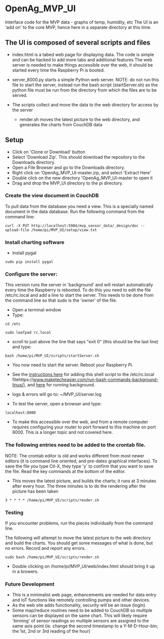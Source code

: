 # OpenAg_MVP_UI
Interface code for the MVP data - graphs of temp, humidity, etc
The UI is an 'add on' to the core MVP, hence here in a separate directory at this time.

## The UI is composed of several scripts and files

  - index.html is a tabed web page for displaying data.  The code is simple and can be hacked to add more tabs and additional features
  The web server is needed to make things accessible over the web, it should be started every time the Raspberry Pi is booted.
  - server_8000.py starts a simple Python web server.  NOTE: do not run this file to start the server, instead run the bash script (startServer.sh) as the python file must be run from the directory from which the files are to be served.
  
  - The scripts collect and move the data to the web directory for access by the server
    - render.sh moves the latest picture to the web directory, and generates the charts from CouchDB data 
  
## Setup
  
  - Click on 'Clone or Download' button
  - Select 'Download Zip'.  This should download the repository to the Downloads directory.
  - Open a File Browser and go to the Downloads directory.
  - Right click on 'OpenAg_MVP_UI-master.zip, and select 'Extract Here'
  - Double click on the new directory 'OpenAg_MVP_UI-master to open it
  - Drag and drop the MVP_UI directory to the pi directory.
  
### Create the view document in CouchDB

To pull data from the database you need a view.  This is a specially named document in the data database.  Run the following command from the command line:

```curl -X PUT http://localhost:5984/mvp_sensor_data/_design/doc --upload-file /home/pi/MVP_UI/setup/view.txt```

### Install charting software  

  - Install pygal
  
  ```sudo pip install pygal```

### Configure the server:

This version runs the server in 'background' and will restart automatically every time the Raspberry is rebooted.  To do this you need to edit the file /etc/rc.local and add a line to start the server.  This needs to be done from the command line so that sudo is the 'owner' of the file.
  
  - Open a terminal window
  - Type:
    
  ```cd /etc```
    
  ```sudo leafpad rc.local```
  
     
  - scroll to just above the line that says "exit 0" (this should be the last line) and type:
    
  ```bash /home/pi/MVP_UI/scripts/startServer.sh```
  
  - You now need to start the server.  Reboot your Raspberry Pi.
 
  - See the [instructions here](https://www.raspberrypi.org/documentation/linux/usage/rc-local.md) for adding this shell script to the /etc/rc.local filehttps://www.maketecheasier.com/run-bash-commands-background-linux/), and [here](https://www.maketecheasier.com/run-bash-commands-background-linux/) for running background.

  - logs & errors will go to: ~/MVP_UI/server.log
  - To test the server, open a browser and type:
  
  ```localhost:8000```
  
  - To make this accessible over the web, and from a remote computer requires configuring your router to port forward to this machine on port 8000.  This is a longer topic and not covered here.

### The following entries need to be added to the crontab file.

NOTE: The crontab editor is old and works different from most newer editors (it is command line oriented, and pre-dates graphical interfaces).  To save the file you type Ctl-X, they type 'y' to confirm that you want to save the file.  Read the key commands at the bottom of the editor.

  - This moves the latest picture, and builds the charts; it runs at 3 minutes after every hour.  The three minutes is to do the rendering after the picture has been taken

```3 * * * * /home/pi/MVP_UI/scripts/render.sh```

### Testing
If you encounter problems, run the pieces individually from the command line.

The following will attempt to move the latest picture to the web directory and build the charts.  You should get some messages of what is done, but no errors.  Record and report any errors.

```sudo bash /home/pi/MVP_UI/scripts/render.sh```

  - Double clicking on /home/pi/MVP_UI/web/index.html should bring it up in a browers.

### Future Development

  - This is a minimalist web page, enhancements are needed for data entry and IoT functions like remotely controlling pumps and other devices.
  - As the web site adds functionality, security will be an issue (login).
  - Some map/reduce routines need to be added to CouchDB so multiple sensors can be displayed on the same chart.  This will likely require 'binning' of sensor readings so multiple sensors are assigned to the same axis point (ie. change the second timestamp to a Y-M-D-Hour-bin; the 1st, 2nd or 3rd reading of the hour)

